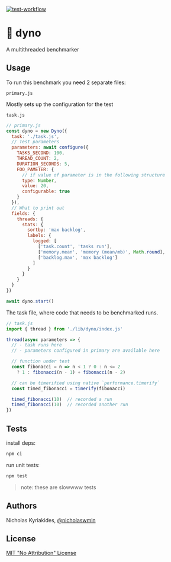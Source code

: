 [![test-workflow][test-badge]][test-workflow]

# :wrench: dyno

A multithreaded benchmarker

## Usage

To run this benchmark you need 2 separate files:

`primary.js`

Mostly sets up the configuration for the test

`task.js`

```js
// primary.js
const dyno = new Dyno({
  task: './task.js',
  // Test parameters
  parameters: await configure({
    TASKS_SECOND: 100,
    THREAD_COUNT: 2,
    DURATION_SECONDS: 5,
    FOO_PAMETER: {
      // if value of parameter is in the following structure
      type: Number,
      value: 20,
      configurable: true
    }
  }),
  // What to print out
  fields: {
    threads: {
      stats: {
        sortby: 'max backlog',
        labels: {
          logged: [
            ['task.count', 'tasks run'],
            ['memory.mean', 'memory (mean/mb)', Math.round],
            ['backlog.max', 'max backlog']
          ]
        }
      }
    }
  }
})

await dyno.start()
```

The task file, where code that needs to be benchmarked runs.

```js
// task.js
import { thread } from './lib/dyno/index.js'

thread(async parameters => {
  // - task runs here
  // - parameters configured in primary are available here

  // function under test
  const fibonacci = n => n < 1 ? 0 : n <= 2
    ? 1 : fibonacci(n - 1) + fibonacci(n - 2)

  // can be timerified using native `performance.timerify`
  const timed_fibonacci = timerify(fibonacci)

  timed_fibonacci(10)  // recorded a run
  timed_fibonacci(10)  // recorded another run
})
```

## Tests

install deps:

```bash
npm ci
```

run unit tests:

```bash
npm test
```

> note: these are slowwww tests

## Authors

Nicholas Kyriakides, [@nicholaswmin][nicholaswmin]

## License

[MIT "No Attribution" License][license]

<!--- Badges -->

[test-badge]: https://github.com/nicholaswmin/dyno/actions/workflows/test.yml/badge.svg
[test-workflow]: https://github.com/nicholaswmin/dyno/actions/workflows/test:unit.yml

[nicholaswmin]: https://github.com/nicholaswmin
[license]: ./LICENSE
